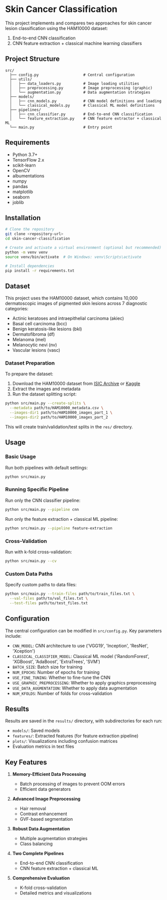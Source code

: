 # Skin Cancer Classification

This project implements and compares two approaches for skin cancer lesion classification using the HAM10000 dataset:
1. End-to-end CNN classification
2. CNN feature extraction + classical machine learning classifiers

## Project Structure

```
src/
  ├── config.py                    # Central configuration
  ├── utils/
  │   ├── data_loaders.py          # Image loading utilities 
  │   ├── preprocessing.py         # Image preprocessing (graphic)
  │   └── augmentation.py          # Data augmentation strategies
  ├── models/
  │   ├── cnn_models.py            # CNN model definitions and loading
  │   └── classical_models.py      # Classical ML model definitions
  ├── pipelines/
  │   ├── cnn_classifier.py        # End-to-end CNN classification
  │   └── feature_extraction.py    # CNN feature extractor + classical ML
  └── main.py                      # Entry point
```

## Requirements

- Python 3.7+
- TensorFlow 2.x
- scikit-learn
- OpenCV
- albumentations
- numpy
- pandas
- matplotlib
- seaborn
- joblib

## Installation

```bash
# Clone the repository
git clone <repository-url>
cd skin-cancer-classification

# Create and activate a virtual environment (optional but recommended)
python -m venv venv
source venv/bin/activate  # On Windows: venv\Scripts\activate

# Install dependencies
pip install -r requirements.txt
```

## Dataset

This project uses the HAM10000 dataset, which contains 10,000 dermatoscopic images of pigmented skin lesions across 7 diagnostic categories:
- Actinic keratoses and intraepithelial carcinoma (akiec)
- Basal cell carcinoma (bcc)
- Benign keratosis-like lesions (bkl)
- Dermatofibroma (df)
- Melanoma (mel)
- Melanocytic nevi (nv)
- Vascular lesions (vasc)

### Dataset Preparation

To prepare the dataset:

1. Download the HAM10000 dataset from [ISIC Archive](https://challenge.isic-archive.com/data/) or [Kaggle](https://www.kaggle.com/kmader/skin-cancer-mnist-ham10000)
2. Extract the images and metadata
3. Run the dataset splitting script:

```bash
python src/main.py --create-splits \
  --metadata path/to/HAM10000_metadata.csv \
  --images-dir1 path/to/HAM10000_images_part_1 \
  --images-dir2 path/to/HAM10000_images_part_2
```

This will create train/validation/test splits in the `res/` directory.

## Usage

### Basic Usage

Run both pipelines with default settings:

```bash
python src/main.py
```

### Running Specific Pipeline

Run only the CNN classifier pipeline:

```bash
python src/main.py --pipeline cnn
```

Run only the feature extraction + classical ML pipeline:

```bash
python src/main.py --pipeline feature-extraction
```

### Cross-Validation

Run with k-fold cross-validation:

```bash
python src/main.py --cv
```

### Custom Data Paths

Specify custom paths to data files:

```bash
python src/main.py --train-files path/to/train_files.txt \
  --val-files path/to/val_files.txt \
  --test-files path/to/test_files.txt
```

## Configuration

The central configuration can be modified in `src/config.py`. Key parameters include:

- `CNN_MODEL`: CNN architecture to use ('VGG19', 'Inception', 'ResNet', 'Xception')
- `CLASSICAL_CLASSIFIER_MODEL`: Classical ML model ('RandomForest', 'XGBoost', 'AdaBoost', 'ExtraTrees', 'SVM')
- `BATCH_SIZE`: Batch size for training
- `NUM_EPOCHS`: Number of epochs for training
- `USE_FINE_TUNING`: Whether to fine-tune the CNN
- `USE_GRAPHIC_PREPROCESSING`: Whether to apply graphics preprocessing
- `USE_DATA_AUGMENTATION`: Whether to apply data augmentation
- `NUM_KFOLDS`: Number of folds for cross-validation

## Results

Results are saved in the `results/` directory, with subdirectories for each run:

- `models/`: Saved models
- `features/`: Extracted features (for feature extraction pipeline)
- `plots/`: Visualizations including confusion matrices
- Evaluation metrics in text files

## Key Features

1. **Memory-Efficient Data Processing**
   - Batch processing of images to prevent OOM errors
   - Efficient data generators

2. **Advanced Image Preprocessing**
   - Hair removal
   - Contrast enhancement
   - GVF-based segmentation

3. **Robust Data Augmentation**
   - Multiple augmentation strategies
   - Class balancing

4. **Two Complete Pipelines**
   - End-to-end CNN classification
   - CNN feature extraction + classical ML

5. **Comprehensive Evaluation**
   - K-fold cross-validation
   - Detailed metrics and visualizations
